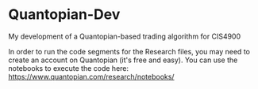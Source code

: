 # Quantopian-Dev
My development of a Quantopian-based trading algorithm for CIS4900

In order to run the code segments for the Research files, you may need to create an account on Quantopian (it's free and easy).
You can use the notebooks to execute the code here: https://www.quantopian.com/research/notebooks/

